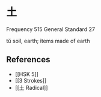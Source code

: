 # 土
Frequency 515
General Standard 27

tǔ
soil, earth; items made of earth

## References
- [[HSK 5]]
- [[3 Strokes]]
- [[土 Radical]]